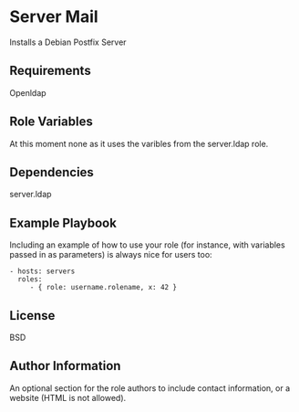 Server Mail
=========
Installs a Debian Postfix Server

Requirements
------------

Openldap

Role Variables
--------------

At this moment none as it uses the varibles from the server.ldap role.

Dependencies
------------

server.ldap

Example Playbook
----------------

Including an example of how to use your role (for instance, with variables passed in as parameters) is always nice for users too:

    - hosts: servers
      roles:
         - { role: username.rolename, x: 42 }

License
-------

BSD

Author Information
------------------

An optional section for the role authors to include contact information, or a website (HTML is not allowed).

